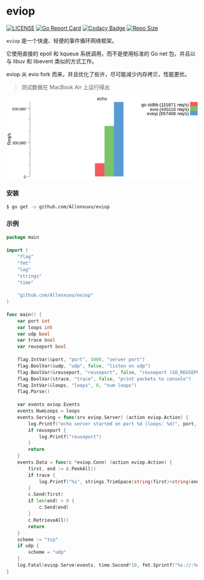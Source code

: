 # eviop 

[![LICENSE](https://img.shields.io/badge/LICENSE-MIT-blue)](https://github.com/Allenxuxu/eviop/blob/master/LICENSE)
[![Go Report Card](https://goreportcard.com/badge/github.com/Allenxuxu/eviop)](https://goreportcard.com/report/github.com/Allenxuxu/eviop)
[![Codacy Badge](https://api.codacy.com/project/badge/Grade/8c65a000618048e3a453bb59a2207663)](https://app.codacy.com/app/Allenxuxu/eviop?utm_source=github.com&utm_medium=referral&utm_content=Allenxuxu/eviop&utm_campaign=Badge_Grade_Settings)
[![Repo Size](https://img.shields.io/github/repo-size/Allenxuxu/eviop.svg?style=flat)](https://img.shields.io/github/repo-size/Allenxuxu/eviop.svg?style=flat)

`eviop` 是一个快速、轻便的事件循环网络框架。

它使用直接的 epoll 和 kqueue 系统调用，而不是使用标准的 Go net 包，并且以与 libuv 和 libevent 类似的方式工作。

eviop 从 evio fork 而来，并且优化了些许，尽可能减少内存拷贝，性能更优。

> 测试数据在 MacBook Air 上运行得出

![image](benchmarks/out/echo.png)

### 安装

```bash
$ go get -u github.com/Allenxuxu/eviop
```

### 示例

```go
package main

import (
	"flag"
	"fmt"
	"log"
	"strings"
	"time"

	"github.com/Allenxuxu/eviop"
)

func main() {
	var port int
	var loops int
	var udp bool
	var trace bool
	var reuseport bool

	flag.IntVar(&port, "port", 5000, "server port")
	flag.BoolVar(&udp, "udp", false, "listen on udp")
	flag.BoolVar(&reuseport, "reuseport", false, "reuseport (SO_REUSEPORT)")
	flag.BoolVar(&trace, "trace", false, "print packets to console")
	flag.IntVar(&loops, "loops", 0, "num loops")
	flag.Parse()

	var events eviop.Events
	events.NumLoops = loops
	events.Serving = func(srv eviop.Server) (action eviop.Action) {
		log.Printf("echo server started on port %d (loops: %d)", port, srv.NumLoops)
		if reuseport {
			log.Printf("reuseport")
		}
		return
	}
	events.Data = func(c *eviop.Conn) (action eviop.Action) {
		first, end := c.PeekAll()
		if trace {
			log.Printf("%s", strings.TrimSpace(string(first)+string(end)))
		}
		c.Send(first)
		if len(end) > 0 {
			c.Send(end)
		}
		c.RetrieveAll()
		return
	}
	scheme := "tcp"
	if udp {
		scheme = "udp"
	}
	log.Fatal(eviop.Serve(events, time.Second*10, fmt.Sprintf("%s://:%d?reuseport=%t", scheme, port, reuseport)))
}

```
